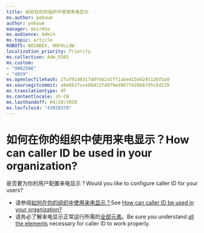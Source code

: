 ```yaml
---
title: 如何在你的组织中使用来电显示
ms.author: pebaum
author: pebaum
manager: mnirkhe
ms.audience: Admin
ms.topic: article
ROBOTS: NOINDEX, NOFOLLOW
localization_priority: Priority
ms.collection: Adm_O365
ms.custom:
- "9002506"
- "4859"
ms.openlocfilehash: 2faf0140317ddfeb2a1ff1abe415d4245126fba9
ms.sourcegitcommit: a9e6b2fcce8bd12fd079ed967f426b67d5c6d239
ms.translationtype: HT
ms.contentlocale: zh-CN
ms.lasthandoff: 04/28/2020
ms.locfileid: "43928378"
---
```

# <a name="how-can-caller-id-be-used-in-your-organization"></a><span data-ttu-id="d9e58-102">如何在你的组织中使用来电显示？</span><span class="sxs-lookup"><span data-stu-id="d9e58-102">How can caller ID be used in your organization?</span></span>

<span data-ttu-id="d9e58-103">是否要为你的用户配置来电显示？</span><span class="sxs-lookup"><span data-stu-id="d9e58-103">Would you like to configure caller ID for your users?</span></span>

- <span data-ttu-id="d9e58-104">请参阅[如何在你的组织中使用来电显示？](https://docs.microsoft.com/microsoftteams/how-can-caller-id-be-used-in-your-organization)</span><span class="sxs-lookup"><span data-stu-id="d9e58-104">See [How can caller ID be used in your organization?](https://docs.microsoft.com/microsoftteams/how-can-caller-id-be-used-in-your-organization)</span></span>
- <span data-ttu-id="d9e58-105">请务必了解来电显示正常运行所需的[全部元素](https://docs.microsoft.com/microsoftteams/more-about-calling-line-id-and-calling-party-name)。</span><span class="sxs-lookup"><span data-stu-id="d9e58-105">Be sure you understand [all the elements](https://docs.microsoft.com/microsoftteams/more-about-calling-line-id-and-calling-party-name) necessary for caller ID to work properly.</span></span>

